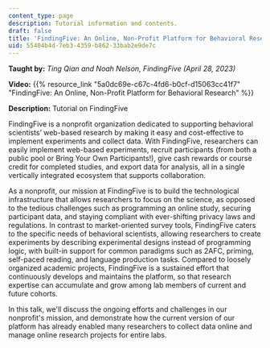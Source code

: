 ```yaml
---
content_type: page
description: Tutorial information and contents.
draft: false
title: 'FindingFive: An Online, Non-Profit Platform for Behavioral Research'
uid: 55404b4d-7eb3-4359-b862-33bab2e9de7c
---
```

**Taught by:** *Ting Qian and Noah Nelson, FindingFive (April 28, 2023)*

**Video:** {{% resource_link "5a0dc69e-c67c-4fd6-b0cf-d15063cc41f7" "FindingFive: An Online, Non-Profit Platform for Behavioral Research" %}}

**Description:** Tutorial on FindingFive

FindingFive is a nonprofit organization dedicated to supporting behavioral scientists’ web-based research by making it easy and cost-effective to implement experiments and collect data. With FindingFive, researchers can easily implement web-based experiments, recruit participants (from both a public pool or Bring Your Own Participants!), give cash rewards or course credit for completed studies, and export data for analysis, all in a single vertically integrated ecosystem that supports collaboration.

As a nonprofit, our mission at FindingFive is to build the technological infrastructure that allows researchers to focus on the science, as opposed to the tedious challenges such as programming an online study, securing participant data, and staying compliant with ever-shifting privacy laws and regulations. In contrast to market-oriented survey tools, FindingFive caters to the specific needs of behavioral scientists, allowing researchers to create experiments by describing experimental designs instead of programming logic, with built-in support for common paradigms such as 2AFC, priming, self-paced reading, and language production tasks. Compared to loosely organized academic projects, FindingFive is a sustained effort that continuously develops and maintains the platform, so that research expertise can accumulate and grow among lab members of current and future cohorts.

In this talk, we'll discuss the ongoing efforts and challenges in our nonprofit's mission, and demonstrate how the current version of our platform has already enabled many researchers to collect data online and manage online research projects for entire labs.